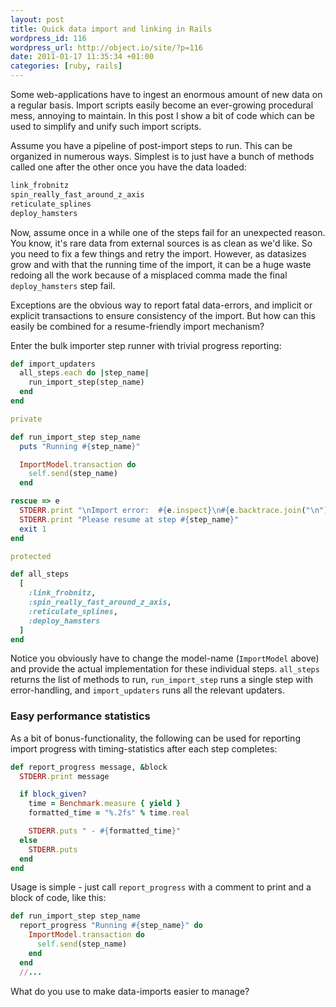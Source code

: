 ```yaml
---
layout: post
title: Quick data import and linking in Rails
wordpress_id: 116
wordpress_url: http://object.io/site/?p=116
date: 2011-01-17 11:35:34 +01:00
categories: [ruby, rails]
---
```

Some web-applications have to ingest an enormous amount of new data on a regular basis. Import scripts easily become an ever-growing procedural mess, annoying to maintain. In this post I show a bit of code which can be used to simplify and unify such import scripts.

Assume you have a pipeline of post-import steps to run. This can be organized in numerous ways. Simplest is to just have a bunch of methods called one after the other once you have the data loaded:

``` ruby
link_frobnitz
spin_really_fast_around_z_axis
reticulate_splines
deploy_hamsters
```

Now, assume once in a while one of the steps fail for an unexpected reason. You know, it's rare data from external sources is as clean as we'd like. So you need to fix a few things and retry the import. However, as datasizes grow and with that the running time of the import, it can be a huge waste redoing all the work because of a misplaced comma made the final <code>deploy_hamsters</code> step fail.

Exceptions are the obvious way to report fatal data-errors, and implicit or explicit transactions to ensure consistency of the import. But how can this easily be combined for a resume-friendly import mechanism?

Enter the bulk importer step runner with trivial progress reporting:
```ruby
def import_updaters
  all_steps.each do |step_name|
    run_import_step(step_name)
  end
end

private

def run_import_step step_name
  puts "Running #{step_name}"

  ImportModel.transaction do
    self.send(step_name)
  end

rescue => e
  STDERR.print "\nImport error:  #{e.inspect}\n#{e.backtrace.join("\n")}"
  STDERR.print "Please resume at step #{step_name}"
  exit 1
end

protected

def all_steps
  [
    :link_frobnitz,
    :spin_really_fast_around_z_axis,
    :reticulate_splines,
    :deploy_hamsters
  ]
end
```

Notice you obviously have to change the model-name (<code>ImportModel</code> above) and provide the actual implementation for these individual steps. <code>all_steps</code> returns the list of methods to run, <code>run_import_step</code> runs a single step with error-handling, and <code>import_updaters</code> runs all the relevant updaters.
<h3>Easy performance statistics</h3>
As a bit of bonus-functionality, the following can be used for reporting import progress with timing-statistics after each step completes:

```ruby
def report_progress message, &block
  STDERR.print message

  if block_given?
    time = Benchmark.measure { yield }
    formatted_time = "%.2fs" % time.real

    STDERR.puts " - #{formatted_time}"
  else
    STDERR.puts
  end
end
```

Usage is simple - just call <code>report_progress</code> with a comment to print and a block of code, like this:

```ruby
def run_import_step step_name
  report_progress "Running #{step_name}" do
    ImportModel.transaction do
      self.send(step_name)
    end
  end
  //...
```

What do you use to make data-imports easier to manage?
